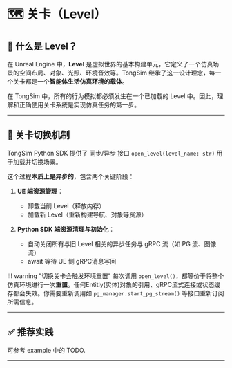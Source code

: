 # 🗺️ 关卡（Level）

## 📖 什么是 Level？

在 Unreal Engine 中，**Level** 是虚拟世界的基本构建单元，它定义了一个仿真场景的空间布局、对象、光照、环境音效等。TongSim 继承了这一设计理念，每一个关卡都是一个**智能体生活仿真环境的载体**。

在 TongSim 中，所有的行为模拟都必须发生在一个已加载的 Level 中。因此，理解和正确使用关卡系统是实现仿真任务的第一步。

---

## 🔁 关卡切换机制

TongSim Python SDK 提供了 同步/异步 接口 `open_level(level_name: str)` 用于加载并切换场景。

这个过程**本质上是异步的**，包含两个关键阶段：

1. **UE 端资源管理**：
   - 卸载当前 Level（释放内存）
   - 加载新 Level（重新构建导航、对象等资源）

2. **Python SDK 端资源清理与初始化**：
   - 自动关闭所有与旧 Level 相关的异步任务与 gRPC 流（如 PG 流、图像流）
   - await 等待 UE 侧 gRPC消息写回

!!! warning "切换关卡会触发环境重置"
    每次调用 `open_level()`，都等价于将整个仿真环境进行一次**重置**。任何Entitiy(实体)对象的引用、gRPC流式连接或状态缓存都会失效。你需要重新调用如 `pg_manager.start_pg_stream()` 等接口重新订阅所需信息。

---

## ✅ 推荐实践

可参考 example 中的 TODO.

---
